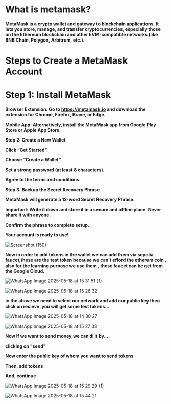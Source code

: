 # **What is metamask?**

**MetaMask is a crypto wallet and gateway to blockchain applications. It lets you store, manage, and transfer cryptocurrencies, especially those on the Ethereum blockchain and other EVM-compatible networks (like BNB Chain, Polygon, Arbitrum, etc.).**


# **Steps to Create a MetaMask Account**

# **Step 1: Install MetaMask**

**Browser Extension: Go to https://metamask.io and download the extension for Chrome, Firefox, Brave, or Edge.**

**Mobile App: Alternatively, install the MetaMask app from Google Play Store or Apple App Store.**


**Step 2: Create a New Wallet**

**Click “Get Started”.**

**Choose “Create a Wallet”.**

**Set a strong password (at least 8 characters).**

**Agree to the terms and conditions.**

**Step 3: Backup the Secret Recovery Phrase**

**MetaMask will generate a 12-word Secret Recovery Phrase.**

**Important: Write it down and store it in a secure and offline place. Never share it with anyone.**

**Confirm the phrase to complete setup.**

**Your account is ready to use!**

![Screenshot (150)](https://github.com/user-attachments/assets/8cfe966d-808b-4cf2-84ae-d058d4ec369c)



**Now in order to add tokens in the wallet we can add them via sepolia faucet,these are the test token because we can't efford the etherum coin , also for the learning purpose we use them , these faucet can be get from the Google Cloud.**

![WhatsApp Image 2025-05-18 at 15 31 51 (1)](https://github.com/user-attachments/assets/d1e200d9-3be9-49e7-95c1-0ad2e891f93a)


![WhatsApp Image 2025-05-18 at 15 26 32](https://github.com/user-attachments/assets/dbb348aa-ee44-469a-8073-1de2f412909f)

**in the above we need to select our network and add our public key then click on recieve.
you will get some test tokens...**

![WhatsApp Image 2025-05-18 at 14 30 27](https://github.com/user-attachments/assets/96537ffe-9f9d-41d2-b256-71e0eaef512a)

![WhatsApp Image 2025-05-18 at 15 27 33](https://github.com/user-attachments/assets/70c91333-c14e-4819-befb-012ddba8fb52)




**Now if we want to send money,we can di it by....**


**clicking on "send"**


**Now enter the public key of whom you want to send tokens**


**Then, add tokens**


**And, continue**

![WhatsApp Image 2025-05-18 at 15 29 29 (1)](https://github.com/user-attachments/assets/3326a0e4-dc6d-4c39-b86b-f0479da72266)

![WhatsApp Image 2025-05-18 at 15 44 21](https://github.com/user-attachments/assets/d486a094-e055-4229-a759-0e63b5ae8327)

